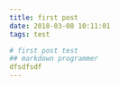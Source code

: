 ```yaml
---
title: first post
date: 2018-03-08 10:11:01
tags: test

# first post test
## markdown programmer
dfsdfsdf
---
```


